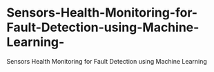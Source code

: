 # Sensors-Health-Monitoring-for-Fault-Detection-using-Machine-Learning-
Sensors Health Monitoring for Fault Detection using Machine Learning 
